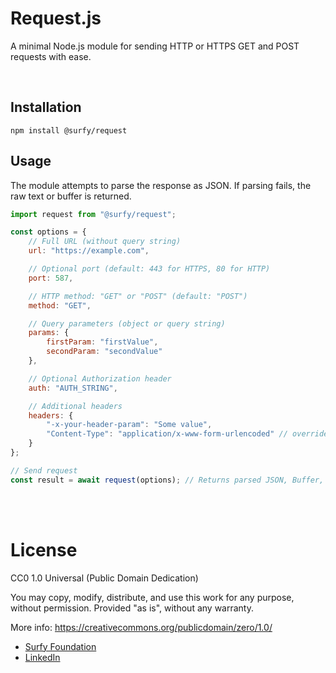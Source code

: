 # Request.js
A minimal Node.js module for sending HTTP or HTTPS GET and POST requests with ease.

<br/>

## Installation
```
npm install @surfy/request
```

## Usage
The module attempts to parse the response as JSON. If parsing fails, the raw text or buffer is returned.

```js
import request from "@surfy/request";

const options = {
	// Full URL (without query string)
	url: "https://example.com",

	// Optional port (default: 443 for HTTPS, 80 for HTTP)
	port: 587,

	// HTTP method: "GET" or "POST" (default: "POST")
	method: "GET",

	// Query parameters (object or query string)
	params: {
		firstParam: "firstValue",
		secondParam: "secondValue"
	},

	// Optional Authorization header
	auth: "AUTH_STRING",

	// Additional headers
	headers: {
		"-x-your-header-param": "Some value",
		"Content-Type": "application/x-www-form-urlencoded" // override default
	}
};

// Send request
const result = await request(options); // Returns parsed JSON, Buffer, or false on error

```

<br />
<br />

# License

CC0 1.0 Universal (Public Domain Dedication)

You may copy, modify, distribute, and use this work for any purpose, without permission.
Provided "as is", without any warranty.

More info: https://creativecommons.org/publicdomain/zero/1.0/

- [Surfy Foundation](https://hello.surfy.one)
- [LinkedIn](https://www.linkedin.com/in/astroscout/)